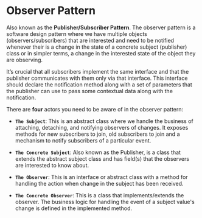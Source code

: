 # Observer Pattern

Also known as the **Publisher/Subscriber Pattern**. The observer pattern is a software design pattern where we have multiple objects (observers/subscribers) that are interested and need to be notified whenever their is a change in the state of a concrete subject (publisher) class or in simpler terms, a change in the interested state of the object they are observing.

It’s crucial that all subscribers implement the same interface and that the publisher communicates with them only via that interface. This interface should declare the notification method along with a set of parameters that the publisher can use to pass some contextual data along with the notification.

There are **four** actors you need to be aware of in the observer pattern:

- **`The Subject`**: This is an abstract class where we handle the business of attaching, detaching, and notifying observers of changes. It exposes methods for new subscribers to join, old subscribers to join and a mechanism to notify subscribers of a particular event.

- **`The Concrete Subject`**: Also known as the Publisher, is a class that extends the abstract subject class and has field(s) that the observers are interested to know about.

- **`The Observer`**: This is an interface or abstract class with a method for handling the action when change in the subject has been received.

- **`The Concrete Observer`**: This is a class that implements/extends the observer. The business logic for handling the event of a subject value's change is defined in the implemented method.
